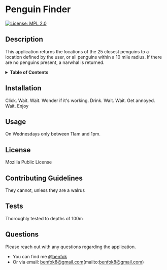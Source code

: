# Penguin Finder
[![License: MPL 2.0](https://img.shields.io/badge/License-MPL_2.0-brightgreen.svg)](https://opensource.org/licenses/MPL-2.0)

## Description
This application returns the locations of the 25 closest penguins to a location defined by the user, or all penguins within a 10 mile radius. If there are no penguins present, a narwhal is returned.

<details>
<summary><strong>Table of Contents</strong></summary>

- [Installation](#installation)
- [Usage](#usage)
- [License](#license)
- [Contributing Guidelines](#contributing-guidelines)
- [Tests](#tests)
- [Questions](#questions)
</details>

## Installation
Click. Wait. Wait. Wonder if it's working. Drink. Wait. Wait. Get annoyed. Wait. Enjoy

## Usage
On Wednesdays only between 11am and 1pm.

## License
Mozilla Public License

## Contributing Guidelines
They cannot, unless they are a walrus

## Tests
Thoroughly tested to depths of 100m

## Questions
Please reach out with any questions regarding the application.
- You can find me [@benfok](https://github.com/benfok)
- Or via email: benfok8@gmail.com(mailto:benfok8@gmail.com)
